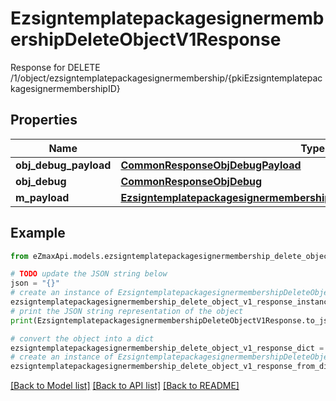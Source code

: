 # EzsigntemplatepackagesignermembershipDeleteObjectV1Response

Response for DELETE /1/object/ezsigntemplatepackagesignermembership/{pkiEzsigntemplatepackagesignermembershipID}

## Properties

Name | Type | Description | Notes
------------ | ------------- | ------------- | -------------
**obj_debug_payload** | [**CommonResponseObjDebugPayload**](CommonResponseObjDebugPayload.md) |  | 
**obj_debug** | [**CommonResponseObjDebug**](CommonResponseObjDebug.md) |  | [optional] 
**m_payload** | [**EzsigntemplatepackagesignermembershipDeleteObjectV1ResponseMPayload**](EzsigntemplatepackagesignermembershipDeleteObjectV1ResponseMPayload.md) |  | 

## Example

```python
from eZmaxApi.models.ezsigntemplatepackagesignermembership_delete_object_v1_response import EzsigntemplatepackagesignermembershipDeleteObjectV1Response

# TODO update the JSON string below
json = "{}"
# create an instance of EzsigntemplatepackagesignermembershipDeleteObjectV1Response from a JSON string
ezsigntemplatepackagesignermembership_delete_object_v1_response_instance = EzsigntemplatepackagesignermembershipDeleteObjectV1Response.from_json(json)
# print the JSON string representation of the object
print(EzsigntemplatepackagesignermembershipDeleteObjectV1Response.to_json())

# convert the object into a dict
ezsigntemplatepackagesignermembership_delete_object_v1_response_dict = ezsigntemplatepackagesignermembership_delete_object_v1_response_instance.to_dict()
# create an instance of EzsigntemplatepackagesignermembershipDeleteObjectV1Response from a dict
ezsigntemplatepackagesignermembership_delete_object_v1_response_from_dict = EzsigntemplatepackagesignermembershipDeleteObjectV1Response.from_dict(ezsigntemplatepackagesignermembership_delete_object_v1_response_dict)
```
[[Back to Model list]](../README.md#documentation-for-models) [[Back to API list]](../README.md#documentation-for-api-endpoints) [[Back to README]](../README.md)


